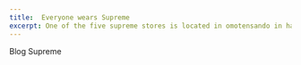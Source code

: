 ```yaml
---
title:  Everyone wears Supreme
excerpt: One of the five supreme stores is located in omotensando in harajuku, Tokyo, and this store is a smaller one in Tokyo comparing with the other one in Shibuya.
---
```

Blog Supreme